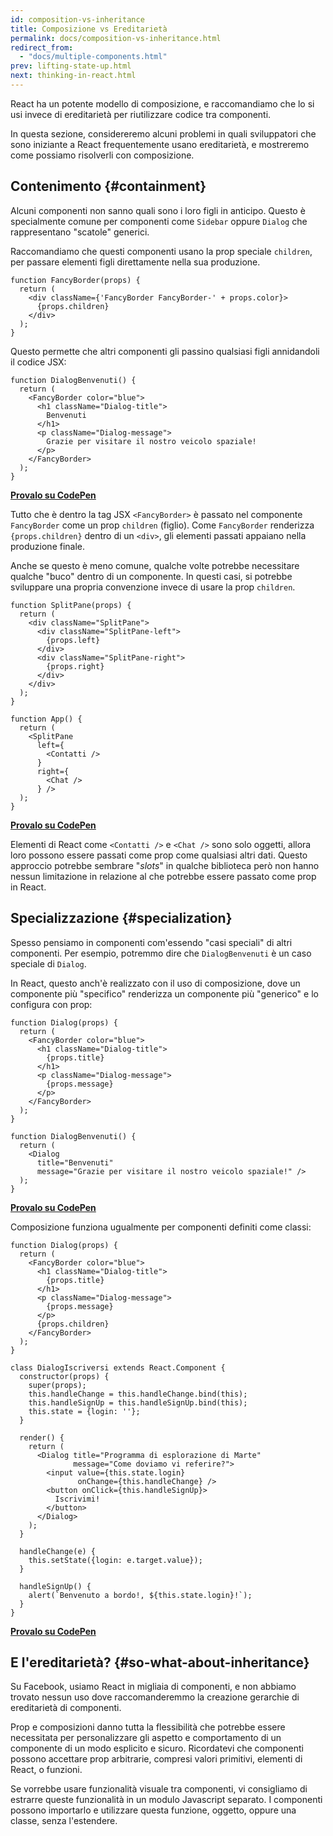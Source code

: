 ```yaml
---
id: composition-vs-inheritance
title: Composizione vs Ereditarietà
permalink: docs/composition-vs-inheritance.html
redirect_from:
  - "docs/multiple-components.html"
prev: lifting-state-up.html
next: thinking-in-react.html
---
```


React ha un potente modello di composizione, e raccomandiamo che lo si usi invece di ereditarietà per riutilizzare codice tra componenti.

In questa sezione, considereremo alcuni problemi in quali sviluppatori che sono iniziante a React frequentemente usano ereditarietà, e mostreremo come possiamo risolverli con composizione.

## Contenimento {#containment}

Alcuni componenti non sanno quali sono i loro figli in anticipo. Questo è specialmente comune per componenti come `Sidebar` oppure `Dialog` che rappresentano "scatole" generici.

Raccomandiamo che questi componenti usano la prop speciale `children`, per passare elementi figli direttamente nella sua produzione.

```js{4}
function FancyBorder(props) {
  return (
    <div className={'FancyBorder FancyBorder-' + props.color}>
      {props.children}
    </div>
  );
}
```
Questo permette che altri componenti gli passino qualsiasi figli annidandoli il codice JSX:

```js{4-9}
function DialogBenvenuti() {
  return (
    <FancyBorder color="blue">
      <h1 className="Dialog-title">
        Benvenuti
      </h1>
      <p className="Dialog-message">
        Grazie per visitare il nostro veicolo spaziale!
      </p>
    </FancyBorder>
  );
}
```

**[Provalo su CodePen](https://codepen.io/GCrispino/pen/OqLyzz?editors=0010)**

Tutto che è dentro la tag JSX `<FancyBorder>` è passato nel componente `FancyBorder` come un prop `children` (figlio). Come `FancyBorder` renderizza `{props.children}` dentro di un `<div>`, gli elementi passati appaiano nella produzione finale.

Anche se questo è meno comune, qualche volte potrebbe necessitare qualche "buco" dentro di un componente. In questi casi, si potrebbe sviluppare una propria convenzione invece di usare la prop `children`.

```js{5,8,18,21}
function SplitPane(props) {
  return (
    <div className="SplitPane">
      <div className="SplitPane-left">
        {props.left}
      </div>
      <div className="SplitPane-right">
        {props.right}
      </div>
    </div>
  );
}

function App() {
  return (
    <SplitPane
      left={
        <Contatti />
      }
      right={
        <Chat />
      } />
  );
}
```

[**Provalo su CodePen**](https://codepen.io/GCrispino/pen/jJNbze)

Elementi di React come `<Contatti />` e `<Chat />` sono solo oggetti, allora loro possono essere passati come prop come qualsiasi altri dati. Questo approccio potrebbe sembrare "*slots*" in qualche biblioteca però non hanno nessun limitazione in relazione al che potrebbe essere passato come prop in React.

## Specializzazione {#specialization}

Spesso pensiamo in componenti com'essendo "casi speciali" di altri componenti. Per esempio, potremmo dire che `DialogBenvenuti` è un caso speciale di `Dialog`.

In React, questo anch'è realizzato con il uso di composizione, dove un componente più "specifico" renderizza un componente più "generico" e lo configura con prop:

```js{5,8,16-18}
function Dialog(props) {
  return (
    <FancyBorder color="blue">
      <h1 className="Dialog-title">
        {props.title}
      </h1>
      <p className="Dialog-message">
        {props.message}
      </p>
    </FancyBorder>
  );
}

function DialogBenvenuti() {
  return (
    <Dialog
      title="Benvenuti"
      message="Grazie per visitare il nostro veicolo spaziale!" />
  );
}
```

[**Provalo su CodePen**](https://codepen.io/GCrispino/pen/OqLyzz?editors=0010)

Composizione funziona ugualmente per componenti definiti come classi:

```js{10,27-31}
function Dialog(props) {
  return (
    <FancyBorder color="blue">
      <h1 className="Dialog-title">
        {props.title}
      </h1>
      <p className="Dialog-message">
        {props.message}
      </p>
      {props.children}
    </FancyBorder>
  );
}

class DialogIscriversi extends React.Component {
  constructor(props) {
    super(props);
    this.handleChange = this.handleChange.bind(this);
    this.handleSignUp = this.handleSignUp.bind(this);
    this.state = {login: ''};
  }

  render() {
    return (
      <Dialog title="Programma di esplorazione di Marte"
              message="Come doviamo vi referire?">
        <input value={this.state.login}
               onChange={this.handleChange} />
        <button onClick={this.handleSignUp}>
          Iscrivimi!
        </button>
      </Dialog>
    );
  }

  handleChange(e) {
    this.setState({login: e.target.value});
  }

  handleSignUp() {
    alert(`Benvenuto a bordo!, ${this.state.login}!`);
  }
}
```

[**Provalo su CodePen**](https://codepen.io/GCrispino/pen/NJKGzB?editors=0010)

## E l'ereditarietà? {#so-what-about-inheritance}

Su Facebook, usiamo React in migliaia di componenti, e non abbiamo trovato nessun uso dove raccomanderemmo la creazione gerarchie di ereditarietà di componenti. 

Prop e composizioni danno tutta la flessibilità che potrebbe essere necessitata per personalizzare gli aspetto e comportamento di un componente di un modo esplicito e sicuro. Ricordatevi che componenti possono accettare prop arbitrarie, compresi valori primitivi, elementi di React, o funzioni.

Se vorrebbe usare funzionalità visuale tra componenti, vi consigliamo di estrarre queste funzionalità in un modulo Javascript separato. I componenti possono importarlo e utilizzare questa funzione, oggetto, oppure una classe, senza l'estendere.

